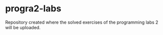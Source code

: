 # progra2-labs
 Repository created where the solved exercises of the programming labs 2 will be uploaded.
